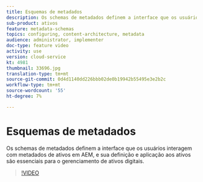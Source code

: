 ```yaml
---
title: Esquemas de metadados
description: Os schemas de metadados definem a interface que os usuários interagem com metadados de ativos em AEM, e sua definição e aplicação aos ativos são essenciais para o gerenciamento de ativos digitais.
sub-product: ativos
feature: metadata-schemas
topics: configuring, content-architecture, metadata
audience: administrator, implementer
doc-type: feature video
activity: use
version: cloud-service
kt: 4981
thumbnail: 33696.jpg
translation-type: tm+mt
source-git-commit: 0d4d1140dd226bbb02de0b19942b55495e3e2b2c
workflow-type: tm+mt
source-wordcount: '55'
ht-degree: 7%

---
```



# Esquemas de metadados

Os schemas de metadados definem a interface que os usuários interagem com metadados de ativos em AEM, e sua definição e aplicação aos ativos são essenciais para o gerenciamento de ativos digitais.

>[!VIDEO](https://video.tv.adobe.com/v/33696/?quality=12&learn=on&hidetitle=true)
